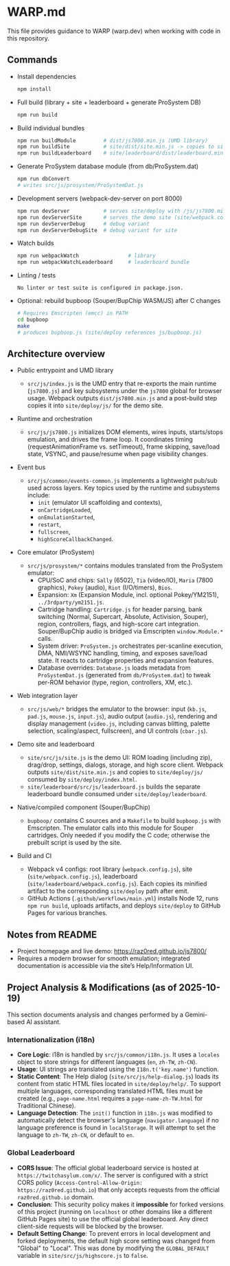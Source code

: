 # WARP.md

This file provides guidance to WARP (warp.dev) when working with code in this repository.

## Commands

- Install dependencies
  ```sh path=null start=null
  npm install
  ```
- Full build (library + site + leaderboard + generate ProSystem DB)
  ```sh path=null start=null
  npm run build
  ```
- Build individual bundles
  ```sh path=null start=null
  npm run buildModule         # dist/js7800.min.js (UMD library)
  npm run buildSite           # site/dist/site.min.js -> copies to site/deploy/js/
  npm run buildLeaderboard    # site/leaderboard/dist/leaderboard.min.js -> copies to site/deploy/leaderboard/js/
  ```
- Generate ProSystem database module (from db/ProSystem.dat)
  ```sh path=null start=null
  npm run dbConvert
  # writes src/js/prosystem/ProSystemDat.js
  ```
- Development servers (webpack-dev-server on port 8000)
  ```sh path=null start=null
  npm run devServer           # serves site/deploy with /js/js7800.min.js from dist
  npm run devServerSite       # serves the demo site (site/webpack.config.js)
  npm run devServerDebug      # debug variant
  npm run devServerDebugSite  # debug variant for site
  ```
- Watch builds
  ```sh path=null start=null
  npm run webpackWatch                # library
  npm run webpackWatchLeaderboard     # leaderboard bundle
  ```
- Linting / tests
  ```text path=null start=null
  No linter or test suite is configured in package.json.
  ```
- Optional: rebuild bupboop (Souper/BupChip WASM/JS) after C changes
  ```sh path=null start=null
  # Requires Emscripten (emcc) in PATH
  cd bupboop
  make
  # produces bupboop.js (site/deploy references js/bupboop.js)
  ```

## Architecture overview

- Public entrypoint and UMD library
  - `src/js/index.js` is the UMD entry that re-exports the main runtime (`js7800.js`) and key subsystems under the `js7800` global for browser usage. Webpack outputs `dist/js7800.min.js` and a post-build step copies it into `site/deploy/js/` for the demo site.

- Runtime and orchestration
  - `src/js/js7800.js` initializes DOM elements, wires inputs, starts/stops emulation, and drives the frame loop. It coordinates timing (requestAnimationFrame vs. setTimeout), frame skipping, save/load state, VSYNC, and pause/resume when page visibility changes.

- Event bus
  - `src/js/common/events-common.js` implements a lightweight pub/sub used across layers. Key topics used by the runtime and subsystems include:
    - `init` (emulator UI scaffolding and contexts),
    - `onCartridgeLoaded`,
    - `onEmulationStarted`,
    - `restart`,
    - `fullscreen`,
    - `highScoreCallbackChanged`.

- Core emulator (ProSystem)
  - `src/js/prosystem/*` contains modules translated from the ProSystem emulator:
    - CPU/SoC and chips: `Sally` (6502), `Tia` (video/IO), `Maria` (7800 graphics), `Pokey` (audio), `Riot` (I/O/timers), `Bios`.
    - Expansion: `Xm` (Expansion Module, incl. optional Pokey/YM2151), `../3rdparty/ym2151.js`.
    - Cartridge handling: `Cartridge.js` for header parsing, bank switching (Normal, Supercart, Absolute, Activision, Souper), region, controllers, flags, and high-score cart integration. Souper/BupChip audio is bridged via Emscripten `window.Module.*` calls.
    - System driver: `ProSystem.js` orchestrates per-scanline execution, DMA, NMI/WSYNC handling, timing, and exposes save/load state. It reacts to cartridge properties and expansion features.
    - Database overrides: `Database.js` loads metadata from `ProSystemDat.js` (generated from `db/ProSystem.dat`) to tweak per-ROM behavior (type, region, controllers, XM, etc.).

- Web integration layer
  - `src/js/web/*` bridges the emulator to the browser: input (`kb.js`, `pad.js`, `mouse.js`, `input.js`), audio output (`audio.js`), rendering and display management (`video.js`, including canvas blitting, palette selection, scaling/aspect, fullscreen), and UI controls (`cbar.js`).

- Demo site and leaderboard
  - `site/src/js/site.js` is the demo UI: ROM loading (including zip), drag/drop, settings, dialogs, storage, and high score client. Webpack outputs `site/dist/site.min.js` and copies to `site/deploy/js/` consumed by `site/deploy/index.html`.
  - `site/leaderboard/src/js/leaderboard.js` builds the separate leaderboard bundle consumed under `site/deploy/leaderboard`.

- Native/compiled component (Souper/BupChip)
  - `bupboop/` contains C sources and a `Makefile` to build `bupboop.js` with Emscripten. The emulator calls into this module for Souper cartridges. Only needed if you modify the C code; otherwise the prebuilt script is used by the site.

- Build and CI
  - Webpack v4 configs: root library (`webpack.config.js`), site (`site/webpack.config.js`), leaderboard (`site/leaderboard/webpack.config.js`). Each copies its minified artifact to the corresponding `site/deploy` path after emit.
  - GitHub Actions (`.github/workflows/main.yml`) installs Node 12, runs `npm run build`, uploads artifacts, and deploys `site/deploy` to GitHub Pages for various branches.

## Notes from README

- Project homepage and live demo: https://raz0red.github.io/js7800/
- Requires a modern browser for smooth emulation; integrated documentation is accessible via the site’s Help/Information UI.

## Project Analysis & Modifications (as of 2025-10-19)

This section documents analysis and changes performed by a Gemini-based AI assistant.

### Internationalization (i18n)

- **Core Logic**: i18n is handled by `src/js/common/i18n.js`. It uses a `locales` object to store strings for different languages (`en`, `zh-TW`, `zh-CN`).
- **Usage**: UI strings are translated using the `I18n.t('key.name')` function.
- **Static Content**: The Help dialog (`site/src/js/help-dialog.js`) loads its content from static HTML files located in `site/deploy/help/`. To support multiple languages, corresponding translated HTML files must be created (e.g., `page-name.html` requires a `page-name-zh-TW.html` for Traditional Chinese).
- **Language Detection**: The `init()` function in `i18n.js` was modified to automatically detect the browser's language (`navigator.language`) if no language preference is found in `localStorage`. It will attempt to set the language to `zh-TW`, `zh-CN`, or default to `en`.

### Global Leaderboard

- **CORS Issue**: The official global leaderboard service is hosted at `https://twitchasylum.com/x/`. The server is configured with a strict CORS policy (`Access-Control-Allow-Origin: https://raz0red.github.io`) that only accepts requests from the official `raz0red.github.io` domain.
- **Conclusion**: This security policy makes it **impossible** for forked versions of this project (running on `localhost` or other domains like a different GitHub Pages site) to use the official global leaderboard. Any direct client-side requests will be blocked by the browser.
- **Default Setting Change**: To prevent errors in local development and forked deployments, the default high score setting was changed from "Global" to "Local". This was done by modifying the `GLOBAL_DEFAULT` variable in `site/src/js/highscore.js` to `false`.